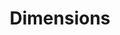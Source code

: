 ---
layout: default
bigquery: https://console.cloud.google.com/bigquery?p=covid-19-dimensions-ai&page=table&d=data&t=publications
contributors: Digital Science, https://www.digital-science.com/
cost: Free for personal, non-commercial use.
description: Dimensions contains more than 100 million publications, ranging from
  articles published in scholarly journals, books and book chapters, to preprints
  and conference proceedings. All publications are contextualized with linked data
  sets, funding, publications, patents, clinical trials, and policy documents. You
  can also view associated categories, funders, institutions, and researcher profiles.
documentation: https://docs.dimensions.ai/bigquery/index.html
last_edit: 04/07/2022, 22:43:29
location: https://www.dimensions.ai/products/free/
maintained_by: Digital Science, https://www.digital-science.com/
schema_fields:
- original_assignee
- research_org_countries
- funder_org_state_codes
- interventions
- funding_aud
- resulting_publication_ids
- date_imported_gbq
- authors
- journal
- investigators
- original_title
- jurisdiction
- type
- category_icrp_cso
- address
- publisher
- license
- relationships
- source_id
- conditions
- linkout
- current_assignee
- acronyms
- organisation_details
- gender
- year
- category_for
- name
- date_print
- repository_id
- parent_id
- citations_count
- filing_year
- arxiv_id
- start_date
- research_orgs
- publication_year
- research_org_cities
- types
- mesh_terms
- repository_url
- assignee_countries
- assignee_orgs
- associated_publication_pmid
- associated_publication_arxiv_id
- funder_org
- date_modified
- funder_org_cities
- associated_publication_id
- metrics
- citation_string
- id
- original_assignee_orgs
- category_uoa
- established
- category_sdg
- aliases
- volume
- status
- clinical_trial_ids
- application_number
- foa_number
- family_count
- language
- filing_status
- associated_grant_ids
- supporting_grant_ids
- category_rcdc
- description
- email_address
- legal_status
- expiration_date
- book_series_title
- date_normal
- registry
- funding_eur
- phase
- resulting_publication_doi
- publication_ids
- funding_currency
- journal_lists
- funding_cad
- wikipedia_url
- pmid
- proceedings_title
- funding_jpy
- created_date
- subtitles
- funding_nzd
- active_years
- reference_ids
- family_id
- kind
- granted_date
- date_inserted
- cpc
- category_icrp_ct
- research_org_country_names
- research_org_state_codes
- funding_cny
- funding_details
- grant_number
- title
- publication_date
- open_access_categories_v2
- funding_chf
- ipcr
- family_members_ids
- links
- original_abstract
- mesh_headings
- priority_date
- repository_name
- labels
- isbn
- eisbn
- pmcid
- end_date
- book_title
- research_org_state_names
- category_hrcs_hc
- end_year
- legal_events
- research_org_city_names
- concepts
- funder_countries
- pages
- open_access_categories
- external_ids
- current_assignee_orgs
- inventor_names
- category_hrcs_rac
- altmetrics
- citations
- categories
- embargo_date
- funding_gbp
- acronym
- expiration_year
- funding_usd
- brief_title
- cited_by_ids
- editors
- issue
- funder_orgs
- filing_date
- funding_amount
- priority_year
- original_assignee_countries
- date
- granted_year
- category_bra
- funder_org_acronyms
- category_hra
- associated_publication_doi
- patent_ids
- date_online
- researcher_ids
- doi
- conference
- abstract
- start_year
- acknowledgements
- current_assignee_countries
- funder_org_countries
shortname: dimensions
tags:
- scholarly literature
- patents
- funding
- clinical trials
- academic profiles
terms_of_use: 'Use of both the Dimensions COVID-19 dataset and full Dimensions dataset
  are subject to the Dimensions Terms of use: https://www.dimensions.ai/policies-terms-legal '
title: Dimensions
uuid: dcff88bd-fe6b-4fdb-8159-809bf9d7bc1c
---